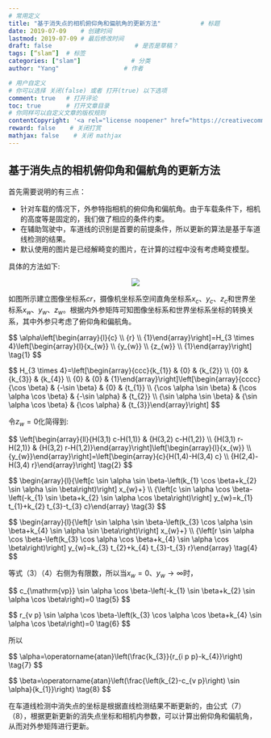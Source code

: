 ```yaml
---
# 常用定义
title: "基于消失点的相机俯仰角和偏航角的更新方法"           # 标题
date: 2019-07-09    # 创建时间
lastmod: 2019-07-09 # 最后修改时间
draft: false                       # 是否是草稿？
tags: [“slam”]  # 标签
categories: ["slam"]              # 分类
author: "Yang"                  # 作者

# 用户自定义
# 你可以选择 关闭(false) 或者 打开(true) 以下选项
comment: true   # 打开评论
toc: true       # 打开文章目录
# 你同样可以自定义文章的版权规则
contentCopyright: '<a rel="license noopener" href="https://creativecommons.org/licenses/by-nc-nd/4.0/" target="_blank">CC BY-NC-ND 4.0</a>'
reward: false	 # 关闭打赏
mathjax: false    # 关闭 mathjax
---
```


基于消失点的相机俯仰角和偏航角的更新方法
--------------------------------------

首先需要说明的有三点：

- 针对车载的情况下，外参特指相机的俯仰角和偏航角。由于车载条件下，相机的高度等是固定的，我们做了相应的条件约束。
- 在辅助驾驶中，车道线的识别是首要的前提条件，所以更新的算法是基于车道线检测的结果。
- 默认使用的图片是已经解畸变的图片，在计算的过程中没有考虑畸变模型。

具体的方法如下:

<div align=center>
<img src="../images/基于消失点的俯仰角和偏航角更新/image1.jpg">
</div>

如图所示建立图像坐标系$cr$，摄像机坐标系空间直角坐标系$x_c、y_c、z_c$和世界坐标系$x_w、y_w、z_w$。根据内外参矩阵可知图像坐标系和世界坐标系坐标的转换关系，其中外参只考虑了俯仰角和偏航角。 

<p>
$$
\alpha\left[\begin{array}{l}{c} \\ {r} \\ {1}\end{array}\right]=H_{3 \times 4}\left[\begin{array}{l}{x_{w}} \\ {y_{w}} \\ {z_{w}} \\ {1}\end{array}\right]
\tag{1}
$$
</p>

<p>
$$
H_{3 \times 4}=\left[\begin{array}{ccc}{k_{1}} & {0} & {k_{2}} \\ {0} & {k_{3}} & {k_{4}} \\ {0} & {0} & {1}\end{array}\right]\left[\begin{array}{cccc}{\cos \beta} & {-\sin \beta} & {0} & {t_{1}} \\ {\cos \alpha \sin \beta} & {\cos \alpha \cos \beta} & {-\sin \alpha} & {t_{2}} \\ {\sin \alpha \sin \beta} & {\sin \alpha \cos \beta} & {\cos \alpha} & {t_{3}}\end{array}\right]
$$
</p>

令$z_w = 0$化简得到:

<p>
$$
\left[\begin{array}{ll}{H(3,1) c-H(1,1)} & {H(3,2) c-H(1,2)} \\ {H(3,1) r-H(2,1)} & {H(3,2) r-H(1,2)}\end{array}\right]\left[\begin{array}{l}{x_{w}} \\ {y_{w}}\end{array}\right]=\left[\begin{array}{c}{H(1,4)-H(3,4) c} \\ {H(2,4)-H(3,4) r}\end{array}\right]
\tag{2}
$$
</p>

<p>
$$
\begin{array}{l}{\left[c \sin \alpha \sin \beta-\left(k_{1} \cos \beta+k_{2} \sin \alpha \sin \beta\right)\right] x_{w}+} \\ {\left[c \sin \alpha \cos \beta-\left(-k_{1} \sin \beta+k_{2} \sin \alpha \cos \beta\right)\right] y_{w}=k_{1} t_{1}+k_{2} t_{3}-t_{3} c}\end{array}
\tag{3}
$$
</p>

<p>
$$
\begin{array}{l}{\left[r \sin \alpha \sin \beta-\left(k_{3} \cos \alpha \sin \beta+k_{4} \sin \alpha \sin \beta\right)\right] x_{w}+} \\ {\left[r \sin \alpha \cos \beta-\left(k_{3} \cos \alpha \cos \beta+k_{4} \sin \alpha \cos \beta\right)\right] y_{w}=k_{3} t_{2}+k_{4} t_{3}-t_{3} r}\end{array}
\tag{4}
$$
</p>

等式（3）（4）右侧为有限数，所以当$x_w = 0、y_w \rightarrow \infty$时， 

<p>
$$
c_{\mathrm{vp}} \sin \alpha \cos \beta-\left(-k_{1} \sin \beta+k_{2} \sin \alpha \cos \beta\right)=0
\tag{5}
$$
</p>

<p>
$$
r_{v p} \sin \alpha \cos \beta-\left(k_{3} \cos \alpha \cos \beta+k_{4} \sin \alpha \cos \beta\right)=0
\tag{6}
$$
</p>

所以

<p>
$$
\alpha=\operatorname{atan}\left(\frac{k_{3}}{r_{i p p}-k_{4}}\right)
\tag{7}
$$
</p>

<p>
$$
\beta=\operatorname{atan}\left(\frac{\left(k_{2}-c_{v p}\right) \sin \alpha}{k_{1}}\right)
\tag{8}
$$
</p>

在车道线检测中消失点的坐标是根据直线检测结果不断更新的，由公式（7）（8），根据更新更新的消失点坐标和相机内参数，可以计算出俯仰角和偏航角，从而对外参矩阵进行更新。 